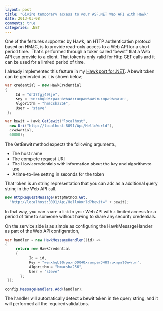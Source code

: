 ```yaml
---
layout: post
title: "Giving temporary access to your ASP.NET Web API with Hawk"
date: 2013-03-08
comments: true
categories: .NET
---
```


One of the features supported by Hawk, an HTTP authentication protocol
based on HMAC, is to provide read-only access to a Web API for a short
period time.  That’s performed through a token called “bewit” that a Web
API can provide to a client. That token is only valid for Http GET calls
and it can be used for a limited period of time.

I already implemented this feature in my [Hawk port for
.NET](https://github.com/pcibraro/hawknet). A bewit token can be
generated as it is shown below,

```csharp
var credential = new HawkCredential
{
     Id = "dh37fgj492je",
     Key = "werxhqb98rpaxn39848xrunpaw3489ruxnpa98w4rxn",
     Algorithm = "hmacsha256",
     User = "steve"
 };

var bewit = Hawk.GetBewit("localhost", 
  new Uri("http://localhost:8091/Api/HelloWorld"), 
  credential, 
  60000);
```

The GetBewit method expects the following arguments,

-   The host name
-   The complete request URI
-   The Hawk credentials with information about the key and algorithm to
    use
-   A time-to-live setting in seconds for the token

That token is an string representation that you can add as a additional
query string in the Web API call.

```csharp
new HttpRequestMessage(HttpMethod.Get, 
  "http://localhost:8091/Api/HelloWorld?bewit=" + bewit);
```

In that way, you can share a link to your Web API with a limited access
for a period of time to someone without having to share any security
credentials.

On the service side is as simple as configuring the HawkMessageHandler
as part of the Web API configuration,

```csharp
var handler = new HawkMessageHandler((id) =>
{
     return new HawkCredential
     {
           Id = id,
           Key = "werxhqb98rpaxn39848xrunpaw3489ruxnpa98w4rxn",
           Algorithm = "hmacsha256",
           User = "steve"
       };
 });

config.MessageHandlers.Add(handler);
```

The handler will automatically detect a bewit token in the query string,
and it will performed all the required validations.

